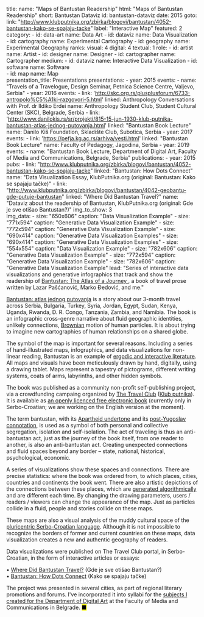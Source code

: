 title: 
    name: "Maps of Bantustan Readership"
    html: "Maps of Bantustan Readership"
    short: Bantustan Dataviz
id: bantustan-dataviz
date: 2015
goto:
    link: "http://www.klubputnika.org/zbirka/blogovi/bantustan/4052-bantustan-kako-se-spajaju-tacke"
    label: "Interactive Map"
featured: 2
category:
    - id: data-art
      name: Data Art
    - id: dataviz
      name: Data Visualization
    - id: cartography
      name: Experimental Cartography
    - id: geography
      name: Experimental Geography
ranks:
    visual: 4
    digital: 4
    textual: 1
role:
    - id: artist
      name: Artist
    - id: designer
      name: Designer
    - id: cartographer
      name: Cartographer
medium:
    - id: dataviz
      name: Interactive Data Visualization
    - id: software
      name: Software   
    - id: map
      name: Map     
presentation_title: Presentations
presentations:
    - year: 2015
      events:
        - name: "<span class='italic-style'>Travels of a Travelogue</span>, Design Seminar, Petnica Science Centre, Valjevo, Serbia"
    - year: 2016
      events:
        - link: 'http://skc.org.rs/plusplusforum/6733-antropolo%C5%A1ki-razgovori-5.html'
          linked: Anthropology Conversations with Prof. dr Ildiko Erdei
          name: Anthropology Student Club, Student Cultural Center (SKC), Belgrade, Serbia
        - link: 'http://www.danilokis.rs/sr/projekti/815-15-jun-1930-klub-putnika-bantustan-atlas-jednog-putovanja.html'
          linked: "Bantustan Book Lecture"
          name: Danilo Kiš Foundation, Skladište Club, Subotica, Serbia
    - year: 2017
      events:
        - link: 'https://pefja.kg.ac.rs/arhiva/vesti.html'
          linked: "Bantustan Book Lecture"
          name: Faculty of Pedagogy, Jagodina, Serbia
    - year: 2019
      events:
        - name: "<span class='italic-style'>Bantustan Book Lecture</span>, Department of Digital Art, Faculty of Media and Communications, Belgrade, Serbia"
publications:
    - year: 2015
      pubs:
        - link: "http://www.klubputnika.org/zbirka/blogovi/bantustan/4052-bantustan-kako-se-spajaju-tacke" 
          linked: "Bantustan: How Dots Connect"
          name: "Data Visualization Essay, KlubPutnika.org (original: <span class='italic-style'>Bantustan: Kako se spajaju tačke</span>)"
        - link: "http://www.klubputnika.org/zbirka/blogovi/bantustan/4042-geobantu-gde-putuje-bantustan" 
          linked: "Where Did Bantustan Travel?"
          name: "Dataviz about the readership of <span class='italic-style'>Bantustan</span>, KlubPutnika.org (original: <span class='italic-style'>Gde je sve otišao Bantustan?</span>)"
img_to_show: 3       
img_data:
    - size: "650x606"
      caption: "Data Visualization Example"
    - size: "771x594"
      caption: "Generative Data Visualization Example"
    - size: "772x594"
      caption: "Generative Data Visualization Example"
    - size: "690x414"
      caption: "Generative Data Visualization Examples"
    - size: "690x414"
      caption: "Generative Data Visualization Examples"
    - size: "554x554"
      caption: "Data Visualization Example"
    - size: "782x606"
      caption: "Generative Data Visualization Example"
    - size: "772x594"
      caption: "Generative Data Visualization Example"
    - size: "782x606"
      caption: "Generative Data Visualization Example"
lead: "Series of interactive data visualizations and generative infographics that track and show the readership of <a href='/work/projects/bantustan-book'><span class='italic-style'>Bantustan: The Atlas of a Journey</span> </a>, a book of travel prose written by Lazar Pašćanović, Marko Đedović, and me."

<a href='/work/projects/bantustan-book'><span class='italic-style'>Bantustan: atlas jednog putovanja</span></a> is a story about our 3-month travel across Serbia, Bulgaria, Turkey, Syria, Jordan, Egypt, Sudan, Kenya, Uganda, Rwanda, D. R. Congo, Tanzania, Zambia, and Namibia. The book is an infographic cross-genre narrative about fluid geographic identities, unlikely connections, <a href='/work/projects/kp-identity'>Brownian</a> motion of human particles. It is about trying to imagine new cartographies of human relationships on a shared globe.

The symbol of the <span class='italic-style'>map</span> is important for several reasons. Including a series of hand-illustrated maps, infographics, and data visualizations for non-linear reading, <span class='italic-style'>Bantustan</span> is an example of <a href='https://www.articleworld.org/index.php/Ergodic_literature' target='_blank'>ergodic and interactive literature</a>. All maps and visuals have been meticulously drawn by hand, digitally, using a drawing tablet. Maps represent a tapestry of pictograms, different writing systems, coats of arms, labyrinths, and other hidden symbols.

The book was published as a community non-profit self-publishing project, via a crowdfunding campaing organized by <a href='http://www.thetravelclub.org/about-the-club' target='_blank'>The Travel Club</a> (<a href='http://www.klubputnika.org/o-klub-putnika' target='_blank'>Klub putnika</a>). It is available as <a href='http://www.klubputnika.org/tmp/Bantustan.pdf' target='_blank'>an openly licenced free electronic book</a> (currently only in Serbo-Croatian; we are working on the English version at the moment). 

The term <span class='italic-style'>bantustan</span>, with its <a href='https://en.wikipedia.org/wiki/Bantustan' target='_blank'>Apartheid undertone</a> and its <a href='http://monumenttotransformation.org/atlas-of-transformation/html/b/balkans/social-change-in-the-balkans-rastko-mocnik.html' target='_blank'>post-Yugoslav connotation</a>, is used as a symbol of both personal and collective segregation, isolation and self-isolation. The act of traveling is thus an <span class='italic-style'>anti-bantustan</span> act, just as the journey of the book itself, from one reader to another, is also an <span class='italic-style'>anti-bantustan</span> act. Creating unexpected connections and fluid spaces beyond any border – state, national, historical, psychological, economic.

A series of visualizations show these spaces and connections. There are precise statistics: where the book was ordered from, to which places, cities, countries and continents the book went. There are also artistic depictions of the connections between these places, which are <a href='https://en.wikipedia.org/wiki/Algorithmic_art' target='_blank'>generated algorithmically</a> and are different each time. By changing the drawing parameters, users / readers / viewers can change the appearance of the map. Just as particles collide in a fluid, people and stories collide on these maps.

These maps are also a visual analysis of the muddy cultural space of the <a href='https://en.wikipedia.org/wiki/Serbo-Croatian' target='_blank'>pluricentric Serbo-Croatian language</a>. Although it is not impossible to recognize the borders of former and current countries on these maps, data visualization creates a new and authentic geography of readers.

Data visualizations were published on The Travel Club portal, in Serbo-Croatian, in the form of interactive articles or essays:
 
<span class='bullet-padding'>•</span> <a href='http://www.klubputnika.org/zbirka/blogovi/bantustan/4042-geobantu-gde-putuje-bantustan' target='_blank'><span class='italic-style'>Where Did Bantustan Travel?</span></a> (<span class='italic-style'>Gde je sve otišao Bantustan?</span>)<br>
<span class='bullet-padding'>•</span> <a href='http://www.klubputnika.org/zbirka/blogovi/bantustan/4052-bantustan-kako-se-spajaju-tacke' target='_blank'><span class='italic-style'>Bantustan: How Dots Connect</span></a> (<span class='italic-style'>Kako se spajaju tačke</span>)<br>

The project was presented in several cities, as part of regional literary promotions and forums. I've incorporated it into syllabi for the <a href='/work/teaching#academic'>subjects I created for the Department of Digital Art</a> at the Faculty of Media and Communications in Belgrade. <mark>&#9632;</mark>